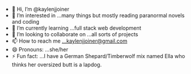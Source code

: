- 👋 Hi, I’m @kaylenjjoiner
- 👀 I’m interested in ...many things but mostly reading paranormal novels and coding
- 🌱 I’m currently learning ...full stack web development
- 💞️ I’m looking to collaborate on ...all sorts of projects
- 📫 How to reach me ...kaylenjjoiner@gmail.com
- 😄 Pronouns: ...she/her
- ⚡ Fun fact: ...I have a German Shepard/Timberwolf mix named Ella who thinks her oversized butt is a lapdog.

<!---
kaylenjjoiner/kaylenjjoiner is a ✨ special ✨ repository because its `README.md` (this file) appears on your GitHub profile.
You can click the Preview link to take a look at your changes.
--->
